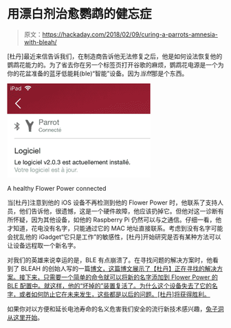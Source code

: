 # 用漂白剂治愈鹦鹉的健忘症

> 原文：<https://hackaday.com/2018/02/09/curing-a-parrots-amnesia-with-bleah/>

[杜丹]最近来信告诉我们，在制造商告诉他无法修复之后，他是如何设法恢复他的鹦鹉花能力的。为了省去你在另一个标签页打开谷歌的麻烦，鹦鹉花电源是一个为你的花盆准备的蓝牙低能耗(ble)“智能”设备。因为*当然*那是个东西。

[![](img/fae84a7fb5a39107a5c646cea487cfdc.png)](https://hackaday.com/wp-content/uploads/2018/02/bleah_detail.png)

A healthy Flower Power connected

当[杜丹]注意到他的 iOS 设备不再检测到他的 Flower Power 时，他联系了支持人员，他们告诉他，很遗憾，这是一个硬件故障，他应该扔掉它。但他对这一诊断有所怀疑，因为其他设备，如他的 Raspberry Pi 仍然可以与之通信。仔细一看，他才知道，花电没有名字，只能通过它的 MAC 地址直接联系。考虑到没有名字可能会扰乱他的 iGadget“它只是工作”的敏感性，[杜丹]开始研究是否有某种方法可以让设备远程取一个新名字。

对我们的英雄来说幸运的是，BLE 有点崩溃了。在寻找问题的解决方案时，他看到了 BLEAH 的创始人写的一篇[博文，这篇博文展示了【杜丹】正在寻找的解决方案。接下来，只需要一个简单的命令就可以将新的名字添加到 Flower Power 的 BLE 配置中。就这样，他的“坏掉的”装置复活了。为什么这个设备失去了它的名字，或者如何防止它在未来发生，这些都是以后的问题。[杜丹]将获得胜利。](https://www.evilsocket.net/2017/09/23/This-is-not-a-post-about-BLE-introducing-BLEAH/)

如果你对以方便和延长电池寿命的名义危害我们安全的流行新技术感兴趣，[兔子洞从这里开始](https://hackaday.com/2015/12/02/hackaday-dictionary-bluetooth-low-energy/)。